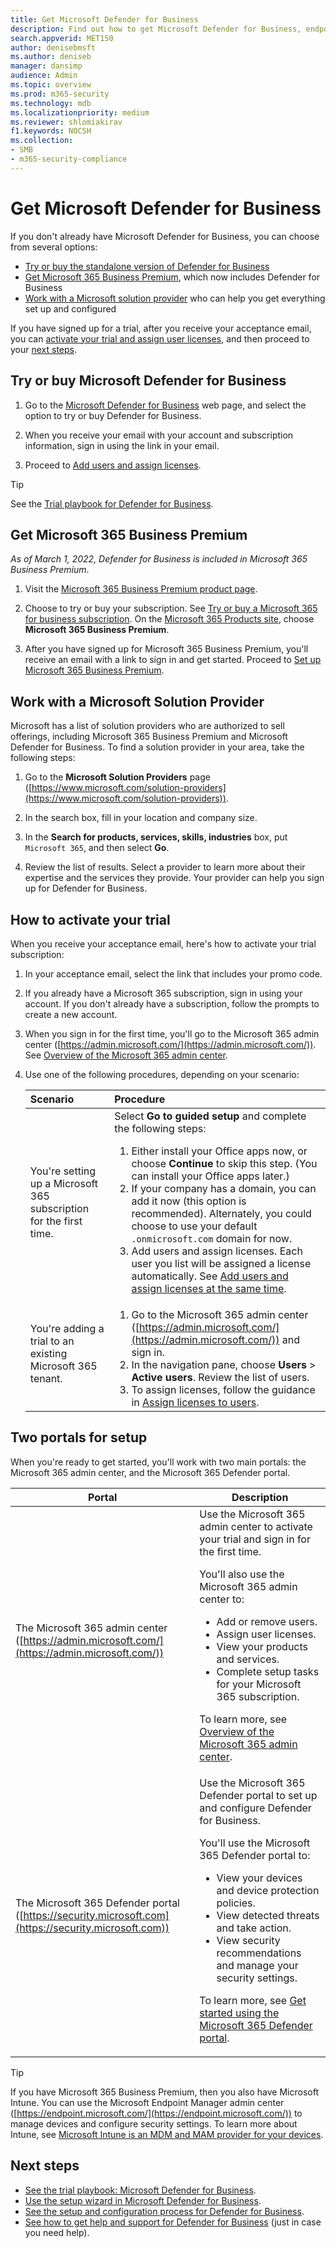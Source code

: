 ```yaml
---
title: Get Microsoft Defender for Business
description: Find out how to get Microsoft Defender for Business, endpoint protection for small and medium sized businesses.
search.appverid: MET150
author: denisebmsft
ms.author: deniseb
manager: dansimp 
audience: Admin
ms.topic: overview
ms.prod: m365-security
ms.technology: mdb
ms.localizationpriority: medium
ms.reviewer: shlomiakirav
f1.keywords: NOCSH 
ms.collection: 
- SMB
- m365-security-compliance
---
```


# Get Microsoft Defender for Business

If you don't already have Microsoft Defender for Business, you can choose from several options:

- [Try or buy the standalone version of Defender for Business](#try-or-buy-microsoft-defender-for-business)
- [Get Microsoft 365 Business Premium](#get-microsoft-365-business-premium), which now includes Defender for Business
- [Work with a Microsoft solution provider](#work-with-a-microsoft-solution-provider) who can help you get everything set up and configured

If you have signed up for a trial, after you receive your acceptance email, you can [activate your trial and assign user licenses](#how-to-activate-your-trial), and then proceed to your [next steps](#next-steps).


## Try or buy Microsoft Defender for Business

1. Go to the [Microsoft Defender for Business](https://www.microsoft.com/security/business/threat-protection/microsoft-defender-business) web page, and select the option to try or buy Defender for Business.

2. When you receive your email with your account and subscription information, sign in using the link in your email.

3. Proceed to [Add users and assign licenses](mdb-add-users.md).

> [!TIP]
> See the [Trial playbook for Defender for Business](trial-playbook-defender-business.md).

## Get Microsoft 365 Business Premium

*As of March 1, 2022, Defender for Business is included in Microsoft 365 Business Premium*. 

1. Visit the [Microsoft 365 Business Premium product page](https://www.microsoft.com/microsoft-365/business/microsoft-365-business-premium?activetab=pivot%3aoverviewtab).

2. Choose to try or buy your subscription. See [Try or buy a Microsoft 365 for business subscription](../../commerce/try-or-buy-microsoft-365.md). On the [Microsoft 365 Products site](https://www.aka.ms/office365signup), choose **Microsoft 365 Business Premium**.

3. After you have signed up for Microsoft 365 Business Premium, you'll receive an email with a link to sign in and get started. Proceed to [Set up Microsoft 365 Business Premium](../../business-premium/m365bp-setup.md).

## Work with a Microsoft Solution Provider

Microsoft has a list of solution providers who are authorized to sell offerings, including Microsoft 365 Business Premium and Microsoft Defender for Business. To find a solution provider in your area, take the following steps:

1. Go to the **Microsoft Solution Providers** page ([https://www.microsoft.com/solution-providers](https://www.microsoft.com/solution-providers)).
 
2. In the search box, fill in your location and company size. 

3. In the **Search for products, services, skills, industries** box, put `Microsoft 365`, and then select **Go**.

4. Review the list of results. Select a provider to learn more about their expertise and the services they provide. Your provider can help you sign up for Defender for Business.

## How to activate your trial

When you receive your acceptance email, here's how to activate your trial subscription: 

1. In your acceptance email, select the link that includes your promo code. 

2. If you already have a Microsoft 365 subscription, sign in using your account. If you don't already have a subscription, follow the prompts to create a new account. 

3. When you sign in for the first time, you'll go to the Microsoft 365 admin center ([https://admin.microsoft.com/](https://admin.microsoft.com/)). See [Overview of the Microsoft 365 admin center](../../admin/admin-overview/admin-center-overview.md).

4. Use one of the following procedures, depending on your scenario:<br/>

   | Scenario | Procedure |
   |:---|:---|
   | You're setting up a Microsoft 365 subscription for the first time. | Select **Go to guided setup** and complete the following steps:<ol><li>Either install your Office apps now, or choose **Continue** to skip this step. (You can install your Office apps later.)</li><li>If your company has a domain, you can add it now (this option is recommended). Alternately, you could choose to use your default `.onmicrosoft.com` domain for now.</li><li>Add users and assign licenses. Each user you list will be assigned a license automatically. See [Add users and assign licenses at the same time](mdb-add-users.md).</li></ol> |
   | You're adding a trial to an existing Microsoft 365 tenant. | <ol><li>Go to the Microsoft 365 admin center ([https://admin.microsoft.com/](https://admin.microsoft.com/)) and sign in.</li><li>In the navigation pane, choose **Users** > **Active users**. Review the list of users. </li><li>To assign licenses, follow the guidance in [Assign licenses to users](../../admin/manage/assign-licenses-to-users.md).</li></ol> |

## Two portals for setup

When you're ready to get started, you'll work with two main portals: the Microsoft 365 admin center, and the Microsoft 365 Defender portal.

|Portal  |Description  |
|---------|---------|
| The Microsoft 365 admin center ([https://admin.microsoft.com/](https://admin.microsoft.com/))      | Use the Microsoft 365 admin center to activate your trial and sign in for the first time.<p> You'll also use the Microsoft 365 admin center to: <ul><li>Add or remove users.</li><li>Assign user licenses.</li><li>View your products and services.</li><li>Complete setup tasks for your Microsoft 365 subscription.</li></ul><p>To learn more, see [Overview of the Microsoft 365 admin center](../../admin/admin-overview/admin-center-overview.md).      |
| The Microsoft 365 Defender portal ([https://security.microsoft.com](https://security.microsoft.com))     | Use the Microsoft 365 Defender portal to set up and configure Defender for Business.<p>You'll use the Microsoft 365 Defender portal to: <ul><li>View your devices and device protection policies.</li><li>View detected threats and take action.</li><li>View security recommendations and manage your security settings.</li></ul><p>To learn more, see [Get started using the Microsoft 365 Defender portal](mdb-get-started.md).        |

> [!TIP]
> If you have Microsoft 365 Business Premium, then you also have Microsoft Intune. You can use the Microsoft Endpoint Manager admin center ([https://endpoint.microsoft.com/](https://endpoint.microsoft.com/)) to manage devices and configure security settings. To learn more about Intune, see [Microsoft Intune is an MDM and MAM provider for your devices](/mem/intune/fundamentals/what-is-intune).


## Next steps

- [See the trial playbook: Microsoft Defender for Business](trial-playbook-defender-business.md).
- [Use the setup wizard in Microsoft Defender for Business](mdb-use-wizard.md).
- [See the setup and configuration process for Defender for Business](mdb-setup-configuration.md).
- [See how to get help and support for Defender for Business](mdb-get-help.md) (just in case you need help).